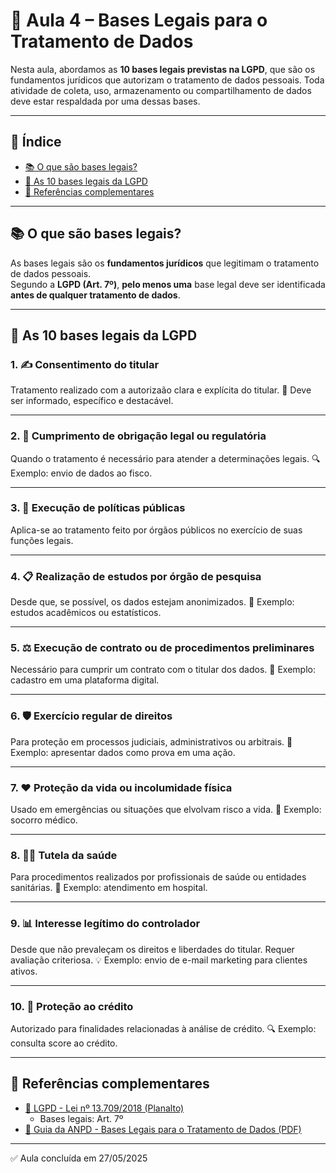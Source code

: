 # 📘 Aula 4 – Bases Legais para o Tratamento de Dados

Nesta aula, abordamos as **10 bases legais previstas na LGPD**, que são os fundamentos jurídicos que autorizam o tratamento de dados pessoais. Toda atividade de coleta, uso, armazenamento ou compartilhamento de dados deve estar respaldada por uma dessas bases.

---

## 📌 Índice

- [📚 O que são bases legais?](#o-que-são-bases-legais)
- [📑 As 10 bases legais da LGPD](#as-10-bases-legais-da-lgpd)
- [📎 Referências complementares](#referências-complementares)

---

## 📚 O que são bases legais?

As bases legais são os **fundamentos jurídicos** que legitimam o tratamento de dados pessoais.  
Segundo a **LGPD (Art. 7º)**, **pelo menos uma** base legal deve ser identificada **antes de qualquer tratamento de dados**.

---

## 📑 As 10 bases legais da LGPD

### 1. ✍️ Consentimento do titular
Tratamento realizado com a autorizaão clara e explícita do titular.
📝 Deve ser informado, específico e destacável. 

---

### 2. 📄 Cumprimento de obrigação legal ou regulatória
Quando o tratamento é necessário para atender a determinações legais.
🔍 Exemplo: envio de dados ao fisco. 

---

### 3. 🤝 Execução de políticas públicas  
Aplica-se ao tratamento feito por órgãos públicos no exercício de suas funções legais. 

---

### 4. 📋 Realização de estudos por órgão de pesquisa
Desde que, se possível, os dados estejam anonimizados. 
🧪 Exemplo: estudos acadêmicos ou estatísticos. 

---

### 5. ⚖️ Execução de contrato ou de procedimentos preliminares
Necessário para cumprir um contrato com o titular dos dados.
🔐 Exemplo: cadastro em uma plataforma digital.

---

### 6. 🛡️ Exercício regular de direitos
Para proteção em processos judiciais, administrativos ou arbitrais.
📌 Exemplo: apresentar dados como prova em uma ação. 

---

### 7. ❤️ Proteção da vida ou incolumidade física
Usado em emergências ou situações que elvolvam risco a vida. 
🏥 Exemplo: socorro médico.

---

### 8. 🧍‍♂️ Tutela da saúde
Para procedimentos realizados por profissionais de saúde ou entidades sanitárias. 
💉 Exemplo: atendimento em hospital. 

---

### 9. 📊 Interesse legítimo do controlador
Desde que não prevaleçam os direitos e liberdades do titular. 
Requer avaliação criteriosa.
💡 Exemplo: envio de e-mail marketing para clientes ativos. 

---

### 10. 🧾 Proteção ao crédito
Autorizado para finalidades relacionadas à análise de crédito.
🔍 Exemplo: consulta score ao crédito.

---

## 📎 Referências complementares

- [📄 LGPD - Lei nº 13.709/2018 (Planalto)](https://www.planalto.gov.br/ccivil_03/_ato2015-2018/2018/lei/l13709.htm)  
  - Bases legais: Art. 7º  
- [📘 Guia da ANPD - Bases Legais para o Tratamento de Dados (PDF)](https://www.gov.br/anpd/pt-br/documentos-e-publicacoes/guia-tratamento-dados.pdf)

---

✅ Aula concluída em 27/05/2025






